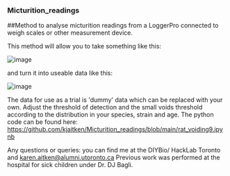 ### Micturition_readings
##Method to analyse micturition readings from a LoggerPro connected to weigh scales or other measurement device. 

This method will allow you to take something like this: 

![image](https://github.com/kjaitken/Micturition_readings/assets/13381429/cb215c97-66a1-4a96-b405-4c3783d33fea)

and turn it into useable data like this: 

![image](https://github.com/kjaitken/Micturition_readings/assets/13381429/94d96676-99c3-46ac-9435-f3551d649a36)

The data for use as a trial is 'dummy' data which can be replaced with your own. 
Adjust the threshold of detection and the small voids threshold according to the distribution in your species, strain and age. 
The python code can be found here: https://github.com/kjaitken/Micturition_readings/blob/main/rat_voiding9.ipynb

Any questions or queries: you can find me at the DIYBio/ HackLab Toronto and karen.aitken@alumni.utoronto.ca
Previous work was performed at the hospital for sick children under Dr. DJ Bagli. 
